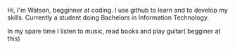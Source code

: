 Hi, I'm Watson,
begginner at coding.
I use github to learn and to develop my skills. 
Currently a student doing Bachelors in Information Technology.
 
 
 
 
 
In my spare time
I listen to music, read books and play guitar( begginer at this)
